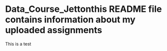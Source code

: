 # Data_Course_Jettonthis README file contains information about my uploaded assignments
 This is a test
